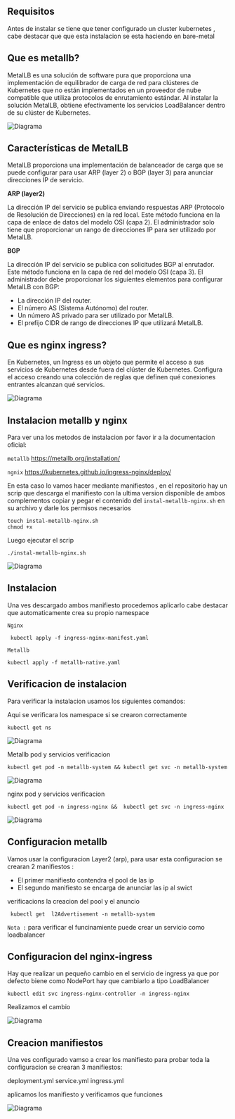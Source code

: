 ## Requisitos

Antes de instalar se tiene que tener configurado un cluster kubernetes , cabe destacar que que esta instalacion se esta haciendo en bare-metal

## Que es metallb?

MetalLB es una solución de software pura que proporciona una implementación de equilibrador de carga de red para clústeres de Kubernetes que no están implementados en un proveedor de nube compatible que utiliza protocolos de enrutamiento estándar. Al instalar la solución MetalLB, obtiene efectivamente los servicios LoadBalancer dentro de su clúster de Kubernetes.

![Diagrama]()

## Características de MetalLB

MetalLB proporciona una implementación de balanceador de carga que se puede configurar para usar ARP (layer 2) o BGP (layer 3) para anunciar direcciones IP de servicio.

**ARP (layer2)**

La dirección IP del servicio se publica enviando respuestas ARP (Protocolo de Resolución de Direcciones) en la red local. Este método funciona en la capa de enlace de datos del modelo OSI (capa 2). El administrador solo tiene que proporcionar un rango de direcciones IP para ser utilizado por MetalLB.

**BGP**

La dirección IP del servicio se publica con solicitudes BGP al enrutador. Este método funciona en la capa de red del modelo OSI (capa 3).
El administrador debe proporcionar los siguientes elementos para configurar MetalLB con BGP:

- La dirección IP del router.
- El número AS (Sistema Autónomo) del router.
- Un número AS privado para ser utilizado por MetalLB.
- El prefijo CIDR de rango de direcciones IP que utilizará MetalLB.

## Que es nginx ingress?

En Kubernetes, un Ingress es un objeto que permite el acceso a sus servicios de Kubernetes desde fuera del clúster de Kubernetes. Configura el acceso creando una colección de reglas que definen qué conexiones entrantes alcanzan qué servicios.

![Diagrama]()

## Instalacion metallb y nginx

Para ver una los metodos de instalacion por favor ir a la documentacion oficial:

`metallb` https://metallb.org/installation/

`ngnix` https://kubernetes.github.io/ingress-nginx/deploy/

En esta caso lo vamos hacer mediante manifiestos , en el repositorio hay un scrip que descarga el manifiesto con la ultima version disponible de ambos complementos copiar y pegar el contenido del `instal-metallb-nginx.sh` en su archivo y darle los permisos necesarios 

```
touch instal-metallb-nginx.sh
chmod +x
```
Luego ejecutar el scrip

```
./instal-metallb-nginx.sh
```

![Diagrama]()

## Instalacion 

Una ves descargado ambos manifiesto procedemos aplicarlo cabe destacar que automaticamente crea su propio namespace 

`Nginx`
```
 kubectl apply -f ingress-nginx-manifest.yaml
```

`Metallb`

```
kubectl apply -f metallb-native.yaml
```

## Verificacion de instalacion

Para verificar la instalacion usamos los siguientes comandos:

Aqui se verificara los namespace si se crearon correctamente
```
kubectl get ns
```

![Diagrama]()

Metallb pod y servicios verificacion
```
kubectl get pod -n metallb-system && kubectl get svc -n metallb-system
```
![Diagrama]()

nginx pod y servicios verificacion
```
kubectl get pod -n ingress-nginx &&  kubectl get svc -n ingress-nginx
```
![Diagrama]()

## Configuracion metallb

Vamos usar la configuracion Layer2 (arp), para usar esta configuracion se crearan 2 manifiestos :

- El primer manifiesto contendra el pool de las ip 
- El segundo manifiesto se encarga de anunciar las ip al swict

verificacions la creacion del pool y el anuncio
```
 kubectl get  l2Advertisement -n metallb-system
```

`Nota :` para verificar el funcinamiente puede crear un servicio como loadbalancer


## Configuracion del nginx-ingress

Hay que realizar un pequeño cambio en el servicio de ingress ya que por defecto biene como NodePort hay que cambiarlo a tipo LoadBalancer

```
kubectl edit svc ingress-nginx-controller -n ingress-nginx
```
Realizamos el cambio

![Diagrama]()

## Creacion manifiestos 

Una ves configurado vamso a crear los manifiesto para probar toda la configuracion se crearan 3 manifiestos:

deployment.yml
service.yml
ingress.yml

aplicamos los manifiesto y verificamos que funciones 

![Diagrama]()

















